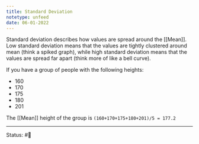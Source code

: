 ```yaml
---
title: Standard Deviation
notetype: unfeed
date: 06-01-2022
---
```

Standard deviation describes how values are spread around the [[Mean]]. Low standard deviation means that the values are tightly clustered around mean (think a spiked graph), while high standard deviation means that the values are spread far apart (think more of like a bell curve).

If you have a group of people with the following heights:
- 160
- 170
- 175
- 180
- 201

The [[Mean]] height of the group is `(160+170+175+180+201)/5 = 177.2`



-----

Status: #🌲 



